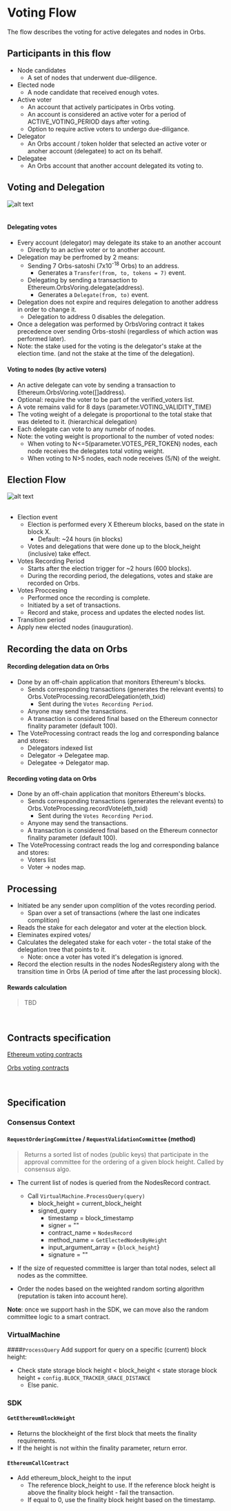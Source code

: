 # Voting Flow

The flow describes the voting for active delegates and nodes in Orbs.

## Participants in this flow
* Node candidates
  * A set of nodes that underwent due-diligence.
* Elected node
  * A node candidate that received enough votes.
* Active voter
  * An account that actively participates in Orbs voting.
  * An account is considered an active voter for a period of ACTIVE_VOTING_PERIOD days after voting.
  * Option to require active voters to undergo due-diligance.
* Delegator
  * An Orbs account / token holder that selected an active voter or anoher account (delegatee) to act on its behalf.
* Delegatee
  * An Orbs account that another account delegated its voting to.

## Voting and Delegation

![alt text][hierarchical_voting] <br/><br/>

[hierarchical_voting]: ../_img/hierarchical_voting.png "hierarchical voting"

#### Delegating votes
* Every account (delegator) may delegate its stake to an another account
  * Directly to an active voter or to another account.
* Delegation may be perfromed by 2 means:
  * Sending 7 Orbs-satoshi (7x10<sup>-18</sup> Orbs) to an address.
    * Generates a `Transfer(from, to, tokens = 7)` event.
  * Delegating by sending a transaction to Ethereum.OrbsVoring.delegate(address).
    * Generates a `Delegate(from, to)` event.
* Delegation does not expire and requires delegation to another address in order to change it.
  * Delegation to address 0 disables the delegation.
* Once a delegation was performed by OrbsVoring contract it takes precedence over sending Orbs-stoshi (regardless of which action was performed later).
* Note: the stake used for the voting is the delegator's stake at the election time. (and not the stake at the time of the delegation).

#### Voting to nodes (by active voters)
* An active delegate can vote by sending a transaction to Ethereum.OrbsVoring.vote([]address).
* Optional: require the voter to be part of the verified_voters list.
* A vote remains valid for 8 days (parameter.VOTING_VALIDITY_TIME)
* The voting weight of a delegate is proportional to the total stake that was deleted to it. (hierarchical delegation)
* Each delegate can vote to any numebr of nodes.
* Note: the voting weight is proportional to the number of voted nodes:
  * When voting to N<=5(parameter.VOTES_PER_TOKEN) nodes, each node receives the delegates total voting weight.
  * When voting to N>5 nodes, each node receives (5/N) of the weight.

## Election Flow
![alt text][election_flow] <br/><br/>

[election_flow]: ../_img/election_flow.png "election flow"

* Election event
  * Election is performed every X Ethereum blocks, based on the state in block X.
    * Default: ~24 hours (in blocks)
  * Votes and delegations that were done up to the block_height (inclusive) take effect.
* Votes Recording Period
  * Starts after the election trigger for ~2 hours (600 blocks).
  * During the recording period, the delegations, votes and stake are recorded on Orbs.
* Votes Proccesing
  * Performed once the recording is complete.
  * Initiated by a set of transactions.
  * Record and stake, process and updates the elected nodes list.
* Transition period
* Apply new elected nodes (inauguration).

## Recording the data on Orbs

#### Recording delegation data on Orbs
* Done by an off-chain application that monitors Ethereum's blocks.
  * Sends corresponding transactions (generates the relevant events) to Orbs.VoteProcessing.recordDelegation(eth_txid)
    * Sent during the `Votes Recording Period`.
  * Anyone may send the transactions.
  * A transaction is considered final based on the Ethereum connector finality parameter (default 100).
* The VoteProcessing contract reads the log and corresponding balance and stores:
  * Delegators indexed list
  * Delegator -> Delegatee map.
  * Delegatee -> Delegator map.

#### Recording voting data on Orbs
* Done by an off-chain application that monitors Ethereum's blocks.
  * Sends corresponding transactions (generates the relevant events) to Orbs.VoteProcessing.recordVote(eth_txid)
    * Sent during the `Votes Recording Period`.
  * Anyone may send the transactions.
  * A transaction is considered final based on the Ethereum connector finality parameter (default 100).
* The VoteProcessing contract reads the log and corresponding balance and stores:
  * Voters list 
  * Voter -> nodes map.

## Processing
* Initiated be any sender upon complition of the votes recording period.
  * Span over a set of transactions (where the last one indicates complition)
* Reads the stake for each delegator and voter at the election block.
* Eleminates expired votes/
* Calculates the delegated stake for each voter - the total stake of the delegation tree that points to it.
  * Note: once a voter has voted it's delegation is ignored.
* Record the election results in the nodes NodesRegistery along with the transition time in Orbs (A period of time after the last processing block).

#### Rewards calculation
> TBD

&nbsp;
## Contracts specification

[Ethereum voting contracts](../smart-contracts/etehreum-contracts/voting.md)

[Orbs voting contracts](../smart-contracts/orbs-system-contracts/voting.md)

&nbsp;
## Specification

### Consensus Context

#### `RequestOrderingCommittee` / `RequestValidationCommittee` (method)
> Returns a sorted list of nodes (public keys) that participate in the approval committee for the ordering of a given block height. Called by consensus algo.

* The current list of nodes is queried from the NodesRecord contract.
  * Call `VirtualMachine.ProcessQuery(query)`
    * block_height = current_block_height
    * signed_query
      * timestamp = block_timestamp
      * signer = ""
      * contract_name = `NodesRecord`
      * method_name = `GetElectedNodesByHeight`
      * input_argument_array = {`block_height`}
      * signature = ""

* If the size of requested committee is larger than total nodes, select all nodes as the committee.
* Order the nodes based on the weighted random sorting algorithm (reputation is taken into account here).

**Note**: once we support hash in the SDK, we can move also the random committee logic to a smart contract.

### VirtualMachine

####`ProcessQuery`
Add support for query on a specific (current) block height:
* Check state storage block height < block_height < state storage block height + `config.BLOCK_TRACKER_GRACE_DISTANCE`
  * Else panic.

### SDK

#### `GetEthereumBlockHeight`
* Returns the blockheight of the first block that meets the finality requirements.
* If the height is not within the finality parameter, return error.

#### `EthereumCallContract`
* Add ethereum_block_height to the input
  * The reference block_height to use. If the reference block height is above the finality block height - fail the transaction. 
  * If equal to 0, use the finality block height based on the timestamp.



